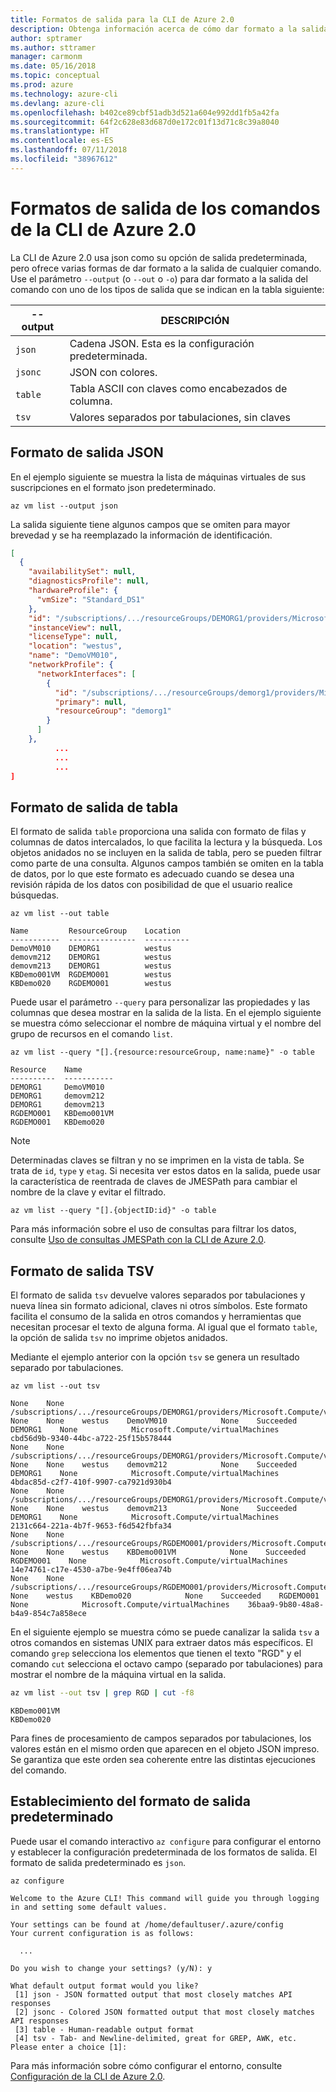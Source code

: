```yaml
---
title: Formatos de salida para la CLI de Azure 2.0
description: Obtenga información acerca de cómo dar formato a la salida de los comandos de la CLI de Azure 2.0 como tablas, listas o código JSON.
author: sptramer
ms.author: sttramer
manager: carmonm
ms.date: 05/16/2018
ms.topic: conceptual
ms.prod: azure
ms.technology: azure-cli
ms.devlang: azure-cli
ms.openlocfilehash: b402ce89cbf51adb3d521a604e992dd1fb5a42fa
ms.sourcegitcommit: 64f2c628e83d687d0e172c01f13d71c8c39a8040
ms.translationtype: HT
ms.contentlocale: es-ES
ms.lasthandoff: 07/11/2018
ms.locfileid: "38967612"
---
```

# <a name="output-formats-for-azure-cli-20-commands"></a>Formatos de salida de los comandos de la CLI de Azure 2.0

La CLI de Azure 2.0 usa json como su opción de salida predeterminada, pero ofrece varias formas de dar formato a la salida de cualquier comando.  Use el parámetro `--output` (o `--out` o `-o`) para dar formato a la salida del comando con uno de los tipos de salida que se indican en la tabla siguiente:

--output | DESCRIPCIÓN
---------|-------------------------------
`json`   | Cadena JSON. Esta es la configuración predeterminada.
`jsonc`  | JSON con colores.
`table`  | Tabla ASCII con claves como encabezados de columna.
`tsv`    | Valores separados por tabulaciones, sin claves

## <a name="json-output-format"></a>Formato de salida JSON

En el ejemplo siguiente se muestra la lista de máquinas virtuales de sus suscripciones en el formato json predeterminado.

```azurecli-interactive
az vm list --output json
```

La salida siguiente tiene algunos campos que se omiten para mayor brevedad y se ha reemplazado la información de identificación.

```json
[
  {
    "availabilitySet": null,
    "diagnosticsProfile": null,
    "hardwareProfile": {
      "vmSize": "Standard_DS1"
    },
    "id": "/subscriptions/.../resourceGroups/DEMORG1/providers/Microsoft.Compute/virtualMachines/DemoVM010",
    "instanceView": null,
    "licenseType": null,
    "location": "westus",
    "name": "DemoVM010",
    "networkProfile": {
      "networkInterfaces": [
        {
          "id": "/subscriptions/.../resourceGroups/demorg1/providers/Microsoft.Network/networkInterfaces/DemoVM010VMNic",
          "primary": null,
          "resourceGroup": "demorg1"
        }
      ]
    },
          ...
          ...
          ...
]
```

## <a name="table-output-format"></a>Formato de salida de tabla

El formato de salida `table` proporciona una salida con formato de filas y columnas de datos intercalados, lo que facilita la lectura y la búsqueda. Los objetos anidados no se incluyen en la salida de tabla, pero se pueden filtrar como parte de una consulta. Algunos campos también se omiten en la tabla de datos, por lo que este formato es adecuado cuando se desea una revisión rápida de los datos con posibilidad de que el usuario realice búsquedas.

```azurecli-interactive
az vm list --out table
```

```output
Name         ResourceGroup    Location
-----------  ---------------  ----------
DemoVM010    DEMORG1          westus
demovm212    DEMORG1          westus
demovm213    DEMORG1          westus
KBDemo001VM  RGDEMO001        westus
KBDemo020    RGDEMO001        westus
```

Puede usar el parámetro `--query` para personalizar las propiedades y las columnas que desea mostrar en la salida de la lista. En el ejemplo siguiente se muestra cómo seleccionar el nombre de máquina virtual y el nombre del grupo de recursos en el comando `list`.

```azurecli
az vm list --query "[].{resource:resourceGroup, name:name}" -o table
```

```output
Resource    Name
----------  -----------
DEMORG1     DemoVM010
DEMORG1     demovm212
DEMORG1     demovm213
RGDEMO001   KBDemo001VM
RGDEMO001   KBDemo020
```

> [!NOTE]
> Determinadas claves se filtran y no se imprimen en la vista de tabla. Se trata de `id`, `type` y `etag`. Si necesita ver estos datos en la salida, puede usar la característica de reentrada de claves de JMESPath para cambiar el nombre de la clave y evitar el filtrado.
>
> ```azurecli
> az vm list --query "[].{objectID:id}" -o table
> ```

Para más información sobre el uso de consultas para filtrar los datos, consulte [Uso de consultas JMESPath con la CLI de Azure 2.0](/cli/azure/query-azure-cli).

## <a name="tsv-output-format"></a>Formato de salida TSV

El formato de salida `tsv` devuelve valores separados por tabulaciones y nueva línea sin formato adicional, claves ni otros símbolos. Este formato facilita el consumo de la salida en otros comandos y herramientas que necesitan procesar el texto de alguna forma. Al igual que el formato `table`, la opción de salida `tsv` no imprime objetos anidados.

Mediante el ejemplo anterior con la opción `tsv` se genera un resultado separado por tabulaciones.

```azurecli-interactive
az vm list --out tsv
```

```output
None    None        /subscriptions/.../resourceGroups/DEMORG1/providers/Microsoft.Compute/virtualMachines/DemoVM010    None    None    westus    DemoVM010            None    Succeeded    DEMORG1    None            Microsoft.Compute/virtualMachines    cbd56d9b-9340-44bc-a722-25f15b578444
None    None        /subscriptions/.../resourceGroups/DEMORG1/providers/Microsoft.Compute/virtualMachines/demovm212    None    None    westus    demovm212            None    Succeeded    DEMORG1    None            Microsoft.Compute/virtualMachines    4bdac85d-c2f7-410f-9907-ca7921d930b4
None    None        /subscriptions/.../resourceGroups/DEMORG1/providers/Microsoft.Compute/virtualMachines/demovm213    None    None    westus    demovm213            None    Succeeded    DEMORG1    None            Microsoft.Compute/virtualMachines    2131c664-221a-4b7f-9653-f6d542fbfa34
None    None        /subscriptions/.../resourceGroups/RGDEMO001/providers/Microsoft.Compute/virtualMachines/KBDemo001VM    None    None    westus    KBDemo001VM            None    Succeeded    RGDEMO001    None            Microsoft.Compute/virtualMachines    14e74761-c17e-4530-a7be-9e4ff06ea74b
None    None        /subscriptions/.../resourceGroups/RGDEMO001/providers/Microsoft.Compute/virtualMachines/KBDemo02None    None    westus    KBDemo020            None    Succeeded    RGDEMO001    None            Microsoft.Compute/virtualMachines    36baa9-9b80-48a8-b4a9-854c7a858ece
```

En el siguiente ejemplo se muestra cómo se puede canalizar la salida `tsv` a otros comandos en sistemas UNIX para extraer datos más específicos. El comando `grep` selecciona los elementos que tienen el texto "RGD" y el comando `cut` selecciona el octavo campo (separado por tabulaciones) para mostrar el nombre de la máquina virtual en la salida.

```bash
az vm list --out tsv | grep RGD | cut -f8
```

```output
KBDemo001VM
KBDemo020
```

Para fines de procesamiento de campos separados por tabulaciones, los valores están en el mismo orden que aparecen en el objeto JSON impreso. Se garantiza que este orden sea coherente entre las distintas ejecuciones del comando.

## <a name="set-the-default-output-format"></a>Establecimiento del formato de salida predeterminado

Puede usar el comando interactivo `az configure` para configurar el entorno y establecer la configuración predeterminada de los formatos de salida. El formato de salida predeterminado es `json`.

```azurecli-interactive
az configure
```

```output
Welcome to the Azure CLI! This command will guide you through logging in and setting some default values.

Your settings can be found at /home/defaultuser/.azure/config
Your current configuration is as follows:

  ...

Do you wish to change your settings? (y/N): y

What default output format would you like?
 [1] json - JSON formatted output that most closely matches API responses
 [2] jsonc - Colored JSON formatted output that most closely matches API responses
 [3] table - Human-readable output format
 [4] tsv - Tab- and Newline-delimited, great for GREP, AWK, etc.
Please enter a choice [1]:
```

Para más información sobre cómo configurar el entorno, consulte [Configuración de la CLI de Azure 2.0](/cli/azure/azure-cli-configuration).